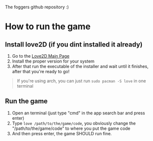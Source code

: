 The foggers github repository :)


# How to run the game
## Install love2D (if you dint installed it already)
1. Go to the [Love2D Main Page](https://love2d.org/)
2. Install the proper version for your system
3. After that run the executable of the installer and wait until it finishes, after that you're ready to go!
> If you're using arch, you can just run `sudo pacman -S love` in one terminal
## Run the game
1. Open an terminal (just type "cmd" in the app search bar and press enter)
2. Type `love /path/to/the/game/code`, you obviously change the "/path/to/the/game/code" to where you put the game code
3. And then press enter, the game SHOULD run fine.
